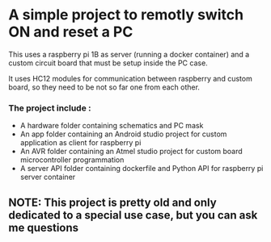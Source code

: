 # A simple project to remotly switch ON and reset a PC

This uses a raspberry pi 1B as server (running a docker container) and a custom circuit board that must be setup inside the PC case.

It uses HC12 modules for communication between raspberry and custom board, so they need to be not so far one from each other.

### The project include :
- A hardware folder containing schematics and PC mask
- An app folder containing an Android studio project for custom application as client for raspberry pi
- An AVR folder containing an Atmel studio project for custom board microcontroller programmation
- A server API folder containing dockerfile and Python API for raspberry pi server container

## NOTE: This project is pretty old and only dedicated to a special use case, but you can ask me questions 
